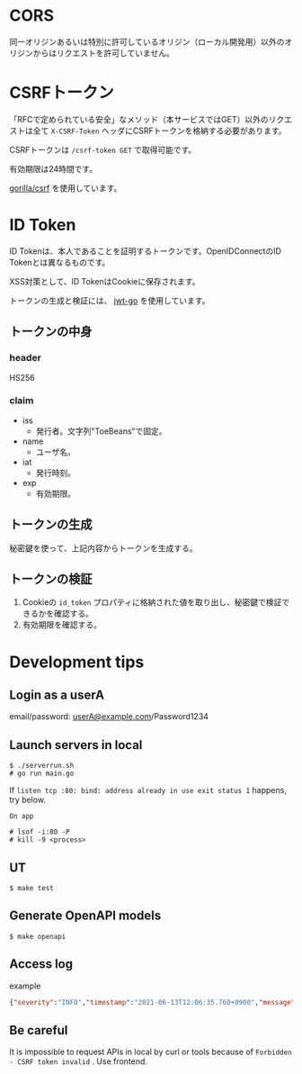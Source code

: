 # CORS
同一オリジンあるいは特別に許可しているオリジン（ローカル開発用）以外のオリジンからはリクエストを許可していません。

# CSRFトークン
「RFCで定められている安全」なメソッド（本サービスではGET）以外のリクエストは全て `X-CSRF-Token` ヘッダにCSRFトークンを格納する必要があります。

CSRFトークンは `/csrf-token GET` で取得可能です。

有効期限は24時間です。

[gorilla/csrf](https://github.com/gorilla/csrf) を使用しています。

# ID Token
ID Tokenは、本人であることを証明するトークンです。OpenIDConnectのID Tokenとは異なるものです。

XSS対策として、ID TokenはCookieに保存されます。

トークンの生成と検証には、 [jwt-go](https://github.com/dgrijalva/jwt-go) を使用しています。

## トークンの中身
### header
HS256

### claim 
- iss
  - 発行者。文字列"ToeBeans"で固定。
- name
  - ユーザ名。
- iat
  - 発行時刻。
- exp
  - 有効期限。

## トークンの生成
秘密鍵を使って、上記内容からトークンを生成する。

## トークンの検証
1. Cookieの `id_token` プロパティに格納された値を取り出し、秘密鍵で検証できるかを確認する。
2. 有効期限を確認する。

# Development tips
## Login as a userA
email/password: userA@example.com/Password1234

## Launch servers in local
```
$ ./serverrun.sh
# go run main.go
```

If `listen tcp :80: bind: address already in use exit status 1` happens, try below.

```
On app

# lsof -i:80 -P
# kill -9 <process>
```

## UT
```
$ make test
```

## Generate OpenAPI models
```
$ make openapi
```

## Access log
example

```json
{"severity":"INFO","timestamp":"2021-06-13T12:06:35.760+0900","message":"","http_request":{"status":200,"method":"POST","host":"localhost:80","path":"/login","query":"","request_size":56,"remote_address":"172.22.0.1:35924","x_forwarded_for":"","user_agent":"Mozilla/5.0 (Macintosh; Intel Mac OS X 10_14_6) AppleWebKit/537.36 (KHTML, like Gecko) Chrome/91.0.4472.101 Safari/537.36","referer":"http://localhost:3000/","protocol":"HTTP/1.1","latency":"20.6025ms"}}
```

## Be careful
It is impossible to request APIs in local by curl or tools because of `Forbidden - CSRF token invalid` .
Use frontend.